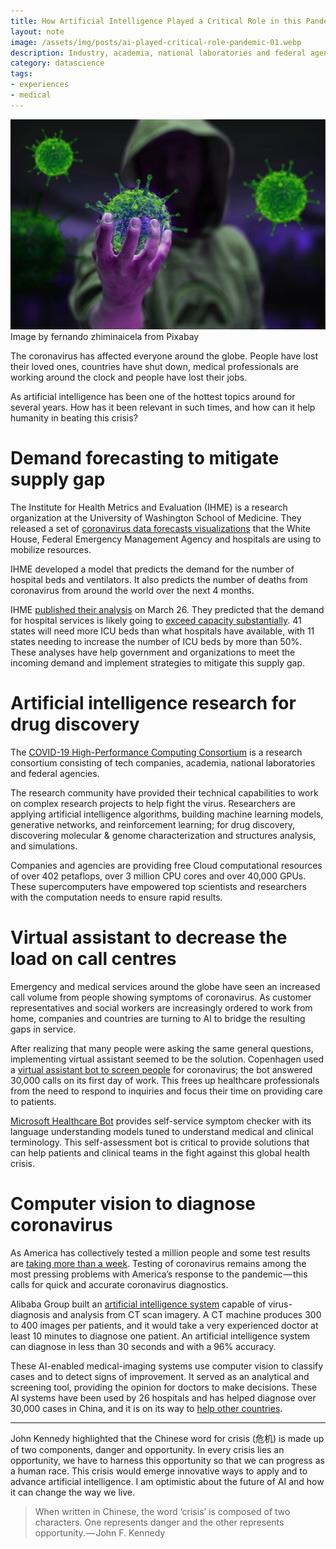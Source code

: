 ```yaml
---
title: How Artificial Intelligence Played a Critical Role in this Pandemic
layout: note
image: /assets/img/posts/ai-played-critical-role-pandemic-01.webp
description: Industry, academia, national laboratories and federal agencies working together to solve this crisis
category: datascience
tags:
- experiences
- medical
---
```


![](/assets/img/posts/ai-played-critical-role-pandemic-01.webp)
Image by fernando zhiminaicela from Pixabay

The coronavirus has affected everyone around the globe. People have lost their loved ones, countries have shut down, medical professionals are working around the clock and people have lost their jobs.

As artificial intelligence has been one of the hottest topics around for several years. How has it been relevant in such times, and how can it help humanity in beating this crisis?

# Demand forecasting to mitigate supply gap

The Institute for Health Metrics and Evaluation (IHME) is a research organization at the University of Washington School of Medicine. They released a set of [coronavirus data forecasts visualizations](https://covid19.healthdata.org/united-states-of-america) that the White House, Federal Emergency Management Agency and hospitals are using to mobilize resources.

IHME developed a model that predicts the demand for the number of hospital beds and ventilators. It also predicts the number of deaths from coronavirus from around the world over the next 4 months.

IHME [published their analysis](https://www.medrxiv.org/content/10.1101/2020.03.27.20043752v1) on March 26. They predicted that the demand for hospital services is likely going to [exceed capacity substantially](http://www.healthdata.org/news-release/new-covid-19-forecasts-us-hospitals-could-be-overwhelmed-second-week-april-demand-icu). 41 states will need more ICU beds than what hospitals have available, with 11 states needing to increase the number of ICU beds by more than 50%. These analyses have help government and organizations to meet the incoming demand and implement strategies to mitigate this supply gap.

# Artificial intelligence research for drug discovery

The [COVID-19 High-Performance Computing Consortium](https://covid19-hpc-consortium.org/) is a research consortium consisting of tech companies, academia, national laboratories and federal agencies.

The research community have provided their technical capabilities to work on complex research projects to help fight the virus. Researchers are applying artificial intelligence algorithms, building machine learning models, generative networks, and reinforcement learning; for drug discovery, discovering molecular & genome characterization and structures analysis, and simulations.

Companies and agencies are providing free Cloud computational resources of over 402 petaflops, over 3 million CPU cores and over 40,000 GPUs. These supercomputers have empowered top scientists and researchers with the computation needs to ensure rapid results.

# Virtual assistant to decrease the load on call centres

Emergency and medical services around the globe have seen an increased call volume from people showing symptoms of coronavirus. As customer representatives and social workers are increasingly ordered to work from home, companies and countries are turning to AI to bridge the resulting gaps in service.

After realizing that many people were asking the same general questions, implementing virtual assistant seemed to be the solution. Copenhagen used a [virtual assistant bot to screen people](https://news.microsoft.com/transform/how-international-health-care-organizations-are-using-bots-to-help-fight-covid-19/) for coronavirus; the bot answered 30,000 calls on its first day of work. This frees up healthcare professionals from the need to respond to inquiries and focus their time on providing care to patients.

[Microsoft Healthcare Bot](https://azuremarketplace.microsoft.com/en-us/marketplace/apps/microsoft-hcb.microsofthealthcarebot) provides self-service symptom checker with its language understanding models tuned to understand medical and clinical terminology. This self-assessment bot is critical to provide solutions that can help patients and clinical teams in the fight against this global health crisis.

# Computer vision to diagnose coronavirus

As America has collectively tested a million people and some test results are [taking more than a week](https://www.technologyreview.com/2020/04/05/998460/covid-19-test-results-faster-commercial-labs-delays-coronavirus/). Testing of coronavirus remains among the most pressing problems with America’s response to the pandemic — this calls for quick and accurate coronavirus diagnostics.

Alibaba Group built an [artificial intelligence system](https://www.alizila.com/how-damo-academys-ai-system-detects-coronavirus-cases/) capable of virus-diagnosis and analysis from CT scan imagery. A CT machine produces 300 to 400 images per patients, and it would take a very experienced doctor at least 10 minutes to diagnose one patient. An artificial intelligence system can diagnose in less than 30 seconds and with a 96% accuracy.

These AI-enabled medical-imaging systems use computer vision to classify cases and to detect signs of improvement. It served as an analytical and screening tool, providing the opinion for doctors to make decisions. These AI systems have been used by 26 hospitals and has helped diagnose over 30,000 cases in China, and it is on its way to [help other countries](https://www.bloomberg.com/news/articles/2020-03-19/alibaba-pitches-diagnostic-tool-to-europe-in-china-outreach-move).

----------

John Kennedy highlighted that the Chinese word for crisis (危机) is made up of two components, danger and opportunity. In every crisis lies an opportunity, we have to harness this opportunity so that we can progress as a human race. This crisis would emerge innovative ways to apply and to advance artificial intelligence. I am optimistic about the future of AI and how it can change the way we live.

> When written in Chinese, the word ‘crisis’ is composed of two characters. One represents danger and the other represents opportunity. — John F. Kennedy
